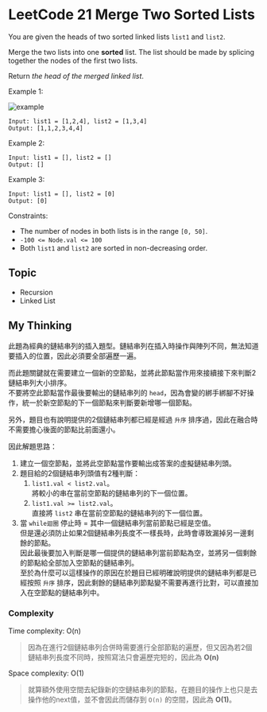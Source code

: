 # LeetCode 21 Merge Two Sorted Lists
You are given the heads of two sorted linked lists `list1` and `list2`.

Merge the two lists into one **sorted** list. The list should be made by splicing together the nodes of the first two lists.

Return *the head of the merged linked list*.

Example 1:

![example](https://assets.leetcode.com/uploads/2020/10/03/merge_ex1.jpg)

```
Input: list1 = [1,2,4], list2 = [1,3,4]
Output: [1,1,2,3,4,4]
```

Example 2:
```
Input: list1 = [], list2 = []
Output: []
```

Example 3:
```
Input: list1 = [], list2 = [0]
Output: [0]
```

Constraints:

- The number of nodes in both lists is in the range `[0, 50]`.
- `-100 <= Node.val <= 100`
- Both `list1` and `list2` are sorted in non-decreasing order.

## Topic
- Recursion
- Linked List

## My Thinking
此題為經典的鏈結串列的插入題型。鏈結串列在插入時操作與陣列不同，無法知道要插入的位置，因此必須要全部遍歷一遍。

而此題關鍵就在需要建立一個新的空節點，並將此節點當作用來接續接下來判斷2鏈結串列大小排序。<br>不要將空此節點當作最後要輸出的鏈結串列的 `head`，因為會變的綁手綁腳不好操作，統一於新空節點的下一個節點來判斷要新增哪一個節點。

另外，題目也有說明提供的2個鏈結串列都已經是經過 `升序` 排序過，因此在融合時不需要擔心後面的節點比前面還小。

因此解題思路：
1. 建立一個空節點，並將此空節點當作要輸出成答案的虛擬鏈結串列頭。
2. 題目給的2個鏈結串列頭值有2種判斷：
   1. `list1.val < list2.val`。<br>將較小的串在當前空節點的鏈結串列的下一個位置。
   2. `list1.val >= list2.val`。<br>直接將 `list2` 串在當前空節點的鏈結串列的下一個位置。
3. 當 `while迴圈` 停止時 = 其中一個鏈結串列當前節點已經是空值。<br>但是還必須防止如果2個鏈結串列長度不一樣長時，此時會導致漏掉另一邊剩餘的節點。<br>因此最後要加入判斷是哪一個提供的鏈結串列當前節點為空，並將另一個剩餘的節點給全部加入空節點的鏈結串列。<br>至於為什麼可以這樣操作的原因在於題目已經明確說明提供的鏈結串列都是已經按照 `升序` 排序，因此剩餘的鏈結串列節點變不需要再進行比對，可以直接加入在空節點的鏈結串列中。

### Complexity
Time complexity: O(n)
> 因為在進行2個鏈結串列合併時需要進行全部節點的遍歷，但又因為若2個鏈結串列長度不同時，按照寫法只會遍歷完短的，因此為 **O(n)**

Space complexity: O(1)
> 就算額外使用空間去紀錄新的空鏈結串列的節點，在題目的操作上也只是去操作他的next值，並不會因此而儲存到 `O(n)` 的空間，因此為 **O(1)**。